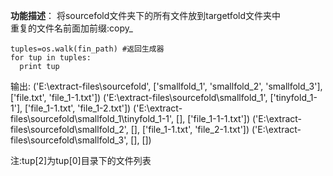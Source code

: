 **功能描述**： 
将sourcefold文件夹下的所有文件放到targetfold文件夹中  
重复的文件名前面加前缀:copy_  
```
tuples=os.walk(fin_path) #返回生成器
for tup in tuples:
  print tup
```
输出:
('E:\\extract-files\\sourcefold', ['smallfold_1', 'smallfold_2', 'smallfold_3'], ['file.txt', 'file_1-1.txt'])
('E:\\extract-files\\sourcefold\\smallfold_1', ['tinyfold_1-1'], ['file_1-1.txt', 'file_1-2.txt'])
('E:\\extract-files\\sourcefold\\smallfold_1\\tinyfold_1-1', [], ['file_1-1-1.txt'])
('E:\\extract-files\\sourcefold\\smallfold_2', [], ['file_1-1.txt', 'file_2-1.txt'])
('E:\\extract-files\\sourcefold\\smallfold_3', [], [])

注:tup[2]为tup[0]目录下的文件列表
